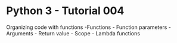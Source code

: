# Python 3 - Tutorial 004

Organizing code with functions
  -Functions
    - Function parameters
      - Arguments
      - Return value
      - Scope
    - Lambda functions
